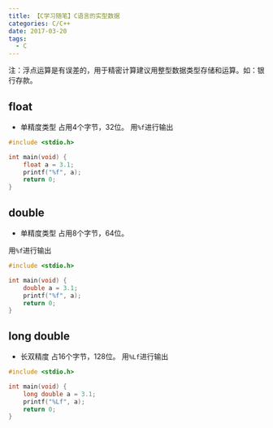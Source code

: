 ```yaml
---
title: 【C学习随笔】C语言的实型数据
categories: C/C++
date: 2017-03-20
tags:
  - C
---
```

注：浮点运算是有误差的，用于精密计算建议用整型数据类型存储和运算。如：银行存款。
## float
- 单精度类型
占用4个字节，32位。
用`%f`进行输出

```c
#include <stdio.h>

int main(void) {
    float a = 3.1;
    printf("%f", a);
    return 0;
}

```

## double
- 单精度类型
占用8个字节，64位。

用`%f`进行输出
```c
#include <stdio.h>

int main(void) {
    double a = 3.1;
    printf("%f", a);
    return 0;
}

```

## long double
- 长双精度
占16个字节，128位。
用`%Lf`进行输出

```c
#include <stdio.h>

int main(void) {
    long double a = 3.1;
    printf("%Lf", a);
    return 0;
}

```